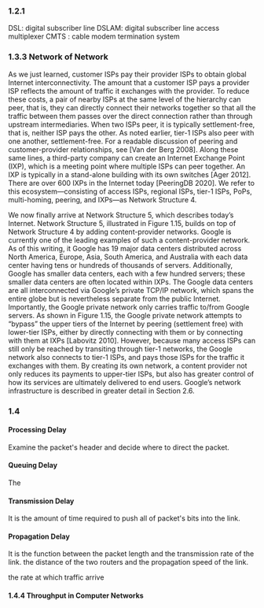 ### 1.2.1 
  DSL:   digital subscriber line
  DSLAM: digital subscriber line access multiplexer
  CMTS : cable modem termination system


### 1.3.3 Network of Network
As we just learned, customer ISPs pay their provider ISPs to obtain global Internet
interconnectivity. The amount that a customer ISP pays a provider ISP reflects
the amount of traffic it exchanges with the provider. To reduce these costs, a pair
of nearby ISPs at the same level of the hierarchy can peer, that is, they can directly
connect their networks together so that all the traffic between them passes over the
direct connection rather than through upstream intermediaries. When two ISPs peer,
it is typically settlement-free, that is, neither ISP pays the other. As noted earlier,
tier-1 ISPs also peer with one another, settlement-free. For a readable discussion of
peering and customer-provider relationships, see [Van der Berg 2008]. Along these
same lines, a third-party company can create an Internet Exchange Point (IXP),
which is a meeting point where multiple ISPs can peer together. An IXP is typically
in a stand-alone building with its own switches [Ager 2012]. There are over 600 IXPs
in the Internet today [PeeringDB 2020]. We refer to this ecosystem—consisting of
access ISPs, regional ISPs, tier-1 ISPs, PoPs, multi-homing, peering, and IXPs—as
Network Structure 4.

We now finally arrive at Network Structure 5, which describes today’s Internet.
Network Structure 5, illustrated in Figure 1.15, builds on top of Network Structure 4
by adding content-provider networks. Google is currently one of the leading examples
of such a content-provider network. As of this writing, it Google has 19 major data
centers distributed across North America, Europe, Asia, South America, and Australia
with each data center having tens or hundreds of thousands of servers. Additionally,
Google has smaller data centers, each with a few hundred servers; these smaller data
centers are often located within IXPs. The Google data centers are all interconnected
via Google’s private TCP/IP network, which spans the entire globe but is nevertheless
separate from the public Internet. Importantly, the Google private network only
carries traffic to/from Google servers. As shown in Figure 1.15, the Google private
network attempts to “bypass” the upper tiers of the Internet by peering (settlement
free) with lower-tier ISPs, either by directly connecting with them or by connecting
with them at IXPs [Labovitz 2010]. However, because many access ISPs can still only
be reached by transiting through tier-1 networks, the Google network also connects
to tier-1 ISPs, and pays those ISPs for the traffic it exchanges with them. By creating
its own network, a content provider not only reduces its payments to upper-tier ISPs,
but also has greater control of how its services are ultimately delivered to end users.
Google’s network infrastructure is described in greater detail in Section 2.6.

### 1.4
#### Processing Delay
Examine the packet's header and decide where to direct the packet.

#### Queuing Delay
The

#### Transmission Delay
It is the amount of time required to push all of packet's bits into the link.
#### Propagation Delay
It is the function between the packet length and the transmission rate of the link.
the distance of the two routers and the propagation speed of the link.


the rate at which traffic arrive
#### 1.4.4 Throughput in Computer Networks

